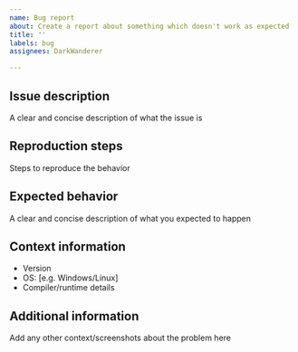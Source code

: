 ```yaml
---
name: Bug report
about: Create a report about something which doesn't work as expected
title: ''
labels: bug
assignees: DarkWanderer

---
```


## Issue description

A clear and concise description of what the issue is

## Reproduction steps

Steps to reproduce the behavior

## Expected behavior

A clear and concise description of what you expected to happen

## Context information

 - Version
 - OS: [e.g. Windows/Linux]
 - Compiler/runtime details

## Additional information

Add any other context/screenshots about the problem here
